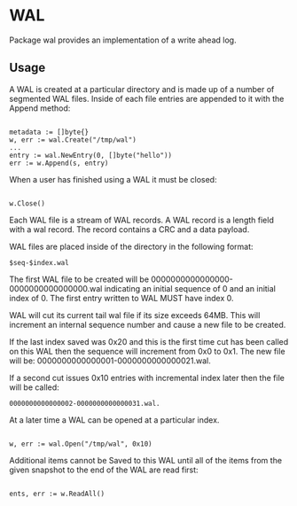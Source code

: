# WAL

Package wal provides an implementation of a write ahead log.

## Usage

A WAL is created at a particular directory and is made up of a number of
segmented WAL files. Inside of each file entries are appended
to it with the Append method:

```

metadata := []byte{}
w, err := wal.Create("/tmp/wal")
...
entry := wal.NewEntry(0, []byte("hello"))
err := w.Append(s, entry)

```

When a user has finished using a WAL it must be closed:

```

w.Close()

```

Each WAL file is a stream of WAL records. A WAL record is a length field with a wal record.
The record contains a CRC and a data payload.

WAL files are placed inside of the directory in the following format:

    $seq-$index.wal

The first WAL file to be created will be 0000000000000000-0000000000000000.wal
indicating an initial sequence of 0 and an initial index of 0. The first
entry written to WAL MUST have index 0.

WAL will cut its current tail wal file if its size exceeds 64MB. This will increment an internal
sequence number and cause a new file to be created.

If the last index saved
was 0x20 and this is the first time cut has been called on this WAL then the sequence will
increment from 0x0 to 0x1. The new file will be: 0000000000000001-0000000000000021.wal.

If a second cut issues 0x10 entries with incremental index later then the file will be called:

    0000000000000002-0000000000000031.wal.


At a later time a WAL can be opened at a particular index.

```

w, err := wal.Open("/tmp/wal", 0x10)

```

Additional items cannot be Saved to this WAL until all of the items from the given
snapshot to the end of the WAL are read first:

```

ents, err := w.ReadAll()

```


